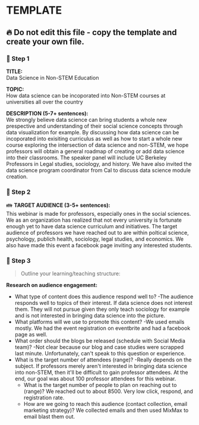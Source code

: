 # TEMPLATE

## :fire: Do not edit this file - copy the template and create your own file.

### :pushpin: Step 1
**TITLE:**    
Data Science in Non-STEM Education

**TOPIC:**    
How data science can be incoporated into Non-STEM courses at universities all over the country

**DESCRIPTION (5-7+ sentences):**    
We strongly believe data science can bring students a whole new prespective and understanding of their social science concepts through data visualization for example. By discussing how data science can be incoporated into exisiting curriculus as well as how to start a whole new course exploring the intersection of data science and non-STEM, we hope professors will obtain a general roadmap of creating or add data science into their classrooms. The speaker panel will include UC Berkeley Professors in Legal studies, sociology, and history. We have also invited the data science program coordinator from Cal to discuss data science module creation. 

### :pushpin: Step 2
:family: **TARGET AUDIENCE (3-5+ sentences):**    
This webinar is made for professors, especially ones in the social sciences. We as an organization has realized that not every university is fortunate enough yet to have data science curriculum and initiatives. The target audience of professors we have reached out to are within poltical science, psychology, publich health, sociology, legal studies, and economics. We also have made this event a facebook page inviting any interested students.

### :pushpin: Step 3
> Outline your learning/teaching structure: 

**Research on audience engagement:**
  - What type of content does this audience respond well to?
      -The audience responds well to topics of their interest. If data science does not interest them. They will not pursue given they only teach sociology for example and is not interested in bringing data science into the picture.
  - What platforms will we use to promote this content?
      -We used emails mostly. We had the event registration on eventbrite and had a facebook page as well.
  - What order should the blogs be released (schedule with Social Media team)?
      -Not clear because our blog and case studies were scrapped last minute. Unfortunately, can't speak to this question or experience.
  - What is the target number of attendees (range)?
    -Really depends on the subject. If professors merely aren't interested in bringing data science into non-STEM, then it'll be difficult to gain professor attendees. At the end, our goal was about 100 professor attendees for this webinar. 
    - What is the target number of people to plan on reaching out to (range)?
     We reached out to about 8500. Very low click, respond, and registration rate. 
    - How are we going to reach this audience (contact collection, email marketing strategy)?
    We collected emails and then used MixMax to email blast them out. 
